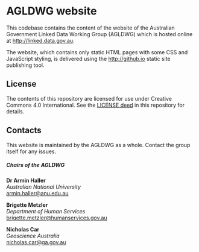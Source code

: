 # AGLDWG website
This codebase contains the content of the website of the Australian Government Linked Data Working Group (AGLDWG) which is hosted online at <http://linked.data.gov.au>.

The website, which contains only static HTML pages with some CSS and JavaScript styling, is delivered using the <http://github.io> static site publishing tool. 

## License
The contents of this repository are licensed for use under Creative Commons 4.0 International. See the [LICENSE deed](LICENSE) in this repository for details.


## Contacts
This website is maintained by the AGLDWG as a whole. Contact the group itself for any issues.

##### Chairs of the AGLDWG

**Dr Armin Haller**  
*Australian National University*  
<armin.haller@anu.edu.au>  

**Brigette Metzler**  
*Department of Human Services*  
<brigette.metzler@humanservices.gov.au>  

**Nicholas Car**  
*Geoscience Australia*  
<nicholas.car@ga.gov.au>  

